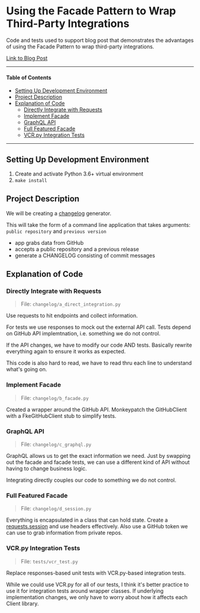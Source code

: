 # Using the Facade Pattern to Wrap Third-Party Integrations

Code and tests used to support blog post that demonstrates the advantages of using the Facade Pattern to wrap third-party integrations.

[Link to Blog Post]()

---

#### Table of Contents

<!-- TOC -->

- [Setting Up Development Environment](#setting-up-development-environment)
- [Project Description](#project-description)
- [Explanation of Code](#explanation-of-code)
  - [Directly Integrate with Requests](#directly-integrate-with-requests)
  - [Implement Facade](#implement-facade)
  - [GraphQL API](#graphql-api)
  - [Full Featured Facade](#full-featured-facade)
  - [VCR.py Integration Tests](#vcrpy-integration-tests)

<!-- /TOC -->

---

## Setting Up Development Environment

1. Create and activate Python 3.6+ virtual environment
1. `make install`

## Project Description

We will be creating a [changelog](https://en.wikipedia.org/wiki/Changelog) generator.

This will take the form of a command line application that takes arguments: `public repository` and `previous version`

- app grabs data from GitHub
- accepts a public repository and a previous release
- generate a CHANGELOG consisting of commit messages

## Explanation of Code

### Directly Integrate with Requests

> File: `changelog/a_direct_integration.py`

Use requests to hit endpoints
and collect information.

For tests we use responses to mock out
the external API call.
Tests depend on GitHub API implemtnation,
i.e. something we do not control.

If the API changes,
we have to modify our code AND tests.
Basically rewrite everything again
to ensure it works as expected.

This code is also hard to read,
we have to read thru each line to
understand what's going on.

### Implement Facade

> File: `changelog/b_facade.py`

Created a wrapper around the GitHub API.
Monkeypatch the GitHubClient with
a FkeGitHubClient stub to simplify tests.

### GraphQL API

> File: `changelog/c_graphql.py`

GraphQL allows us to get the exact information we need.
Just by swapping out the facade and facade tests,
we can use a different kind of API
without having to change business logic.

Integrating directly couples our code
to something we do not control.

### Full Featured Facade

> File: `changelog/d_session.py`

Everything is encapsulated in a class
that can hold state.
Create a
[requests.session](https://requests.readthedocs.io/en/master/user/advanced/)
and use headers effectively.
Also use a GitHub token we can use
to grab information from private repos.

### VCR.py Integration Tests

> File: `tests/vcr_test.py`

Replace responses-based unit tests
with VCR.py-based integration tests.

While we could use VCR.py for all of our tests,
I think it's better practice
to use it for integration tests around wrapper classes.
If underlying implementation changes,
we only have to worry about how it affects each Client library.
